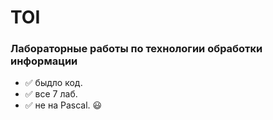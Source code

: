 # TOI
### Лабораторные работы по технологии обработки информации
- :white_check_mark: быдло код.  
- :white_check_mark: все 7 лаб.  
- :white_check_mark: не на Pascal. 
:smiley:
